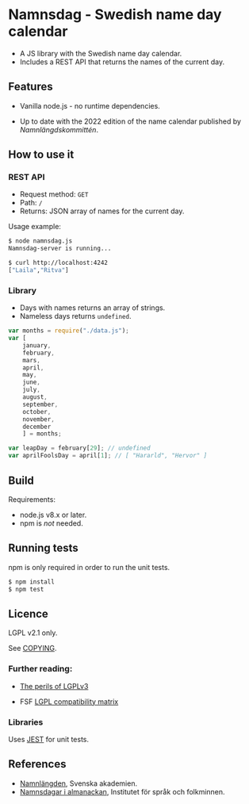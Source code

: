 # Namnsdag - Swedish name day calendar

* A JS library with the Swedish name day calendar.
* Includes a REST API that returns the names of the current day.

## Features
* Vanilla node.js - no runtime dependencies.

* Up to date with the 2022 edition of the name calendar published by *Namnlängdskommittén*.

## How to use it

### REST API
* Request method: `GET`
* Path: `/`
* Returns: JSON array of names for the current day.

Usage example:
```bash
$ node namnsdag.js
Namnsdag-server is running...

$ curl http://localhost:4242
["Laila","Ritva"]
```

### Library
* Days with names returns an array of strings.
* Nameless days returns `undefined`.


```javascript
var months = require("./data.js");
var [
    january,
    february,
    mars,
    april,
    may,
    june,
    july,
    august,
    september,
    october,
    november,
    december
    ] = months;

var leapDay = february[29]; // undefined
var aprilFoolsDay = april[1]; // [ "Hararld", "Hervor" ]
```

## Build
Requirements:
* node.js v8.x or later.
* npm is *not* needed.

## Running tests
npm is only required in order to run the unit tests.

```bash
$ npm install
$ npm test
```

## Licence
LGPL v2.1 only.

See [COPYING](COPYING).

### Further reading:

* [The perils of LGPLv3](https://nikmav.blogspot.com/2013/03/the-perils-of-lgplv3.html)

* FSF [LGPL compatibility matrix](https://gplv3.fsf.org/dd3-faq#gpl-compat-matrix)

### Libraries
Uses [JEST](https://github.com/facebook/jest) for unit tests.


## References
* [Namnlängden](https://www.svenskaakademien.se/svenska-akademien/almanackan/namnlangden), Svenska akademien.
* [Namnsdagar i almanackan](https://www.isof.se/lar-dig-mer/kunskapsbanker/lar-dig-mer-om-personnamn-i-sverige/namnsdagar-i-almanackan), Institutet för språk och folkminnen.


